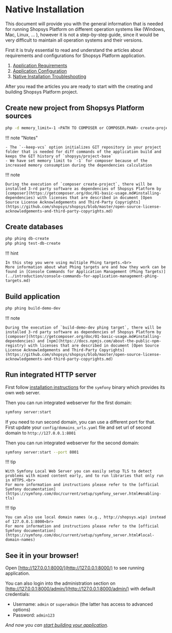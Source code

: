 # Native Installation

This document will provide you with the general information that is needed for running Shopsys Platform on different operation systems like (Windows, Mac, Linux, ... ), however it is not a step-by-step guide, since it would be very difficult to maintain all operation systems and their versions.

First it is truly essential to read and understand the articles about requirements and configurations for Shopsys Platform application.

1. [Application Requirements](application-requirements.md)
1. [Application Configuration](application-configuration.md)
1. [Native Installation Troubleshooting](native-installation-troubleshooting.md)

After you read the articles you are ready to start with the creating and building Shopsys Platform project.

## Create new project from Shopsys Platform sources

```sh
php -d memory_limit=-1 <PATH TO COMPOSER or COMPOSER.PHAR> create-project shopsys/project-base --keep-vcs
```

!!! note "Notes"

    - The `--keep-vcs` option initializes GIT repository in your project folder that is needed for diff commands of the application build and keeps the GIT history of `shopsys/project-base`
    - We have set memory limit to `-1` for composer because of the increased memory consumption during the dependencies calculation

!!! note

    During the execution of `composer create-project`, there will be installed 3-rd party software as dependencies of Shopsys Platform by [composer](https://getcomposer.org/doc/01-basic-usage.md#installing-dependencies) with licenses that are described in document [Open Source License Acknowledgements and Third-Party Copyrights](https://github.com/shopsys/shopsys/blob/master/open-source-license-acknowledgements-and-third-party-copyrights.md)

## Create databases

```sh
php phing db-create
php phing test-db-create
```

!!! hint

    In this step you were using multiple Phing targets.<br>
    More information about what Phing targets are and how they work can be found in [Console Commands for Application Management (Phing Targets)](../introduction/console-commands-for-application-management-phing-targets.md)

## Build application

```sh
php phing build-demo-dev
```

!!! note

    During the execution of `build-demo-dev phing target`, there will be installed 3-rd party software as dependencies of Shopsys Platform by [composer](https://getcomposer.org/doc/01-basic-usage.md#installing-dependencies) and [npm](https://docs.npmjs.com/about-the-public-npm-registry) with licenses that are described in document [Open Source License Acknowledgements and Third-Party Copyrights](https://github.com/shopsys/shopsys/blob/master/open-source-license-acknowledgements-and-third-party-copyrights.md)

## Run integrated HTTP server

First follow [installation instructions](https://symfony.com/doc/current/setup/symfony_server.html#installation) for the `symfony` binary which provides its own web server.

Then you can run integrated webserver for the first domain:
```bash
symfony server:start
```

If you need to run second domain, you can use a different port for that.  
First update your `config/domains_urls.yaml` file and set url of second domain to `http://127.0.0.1:8001`

Then you can run integrated webserver for the second domain:
```bash
symfony server:start --port 8001
```

!!! tip

    With Symfony Local Web Server you can easily setup TLS to detect problems with mixed content early, and to run libraries that only run in HTTPS.<br>  
    For more information and instructions please refer to the [official Symfony documentation](https://symfony.com/doc/current/setup/symfony_server.html#enabling-tls)

!!! tip

    You can also use local domain names (e.g., http://shopsys.wip) instead of 127.0.0.1:8000<br>
    For more information and instructions please refer to the [official Symfony documentation](https://symfony.com/doc/current/setup/symfony_server.html#local-domain-names)

## See it in your browser!

Open [http://127.0.0.1:8000/](http://127.0.0.1:8000/) to see running application.

You can also login into the administration section on [http://127.0.0.1:8000/admin/](http://127.0.0.1:8000/admin/) with default credentials:

* Username: `admin` or `superadmin` (the latter has access to advanced options)
* Password: `admin123`

*And now you can [start building your application](../introduction/start-building-your-application.md).*

